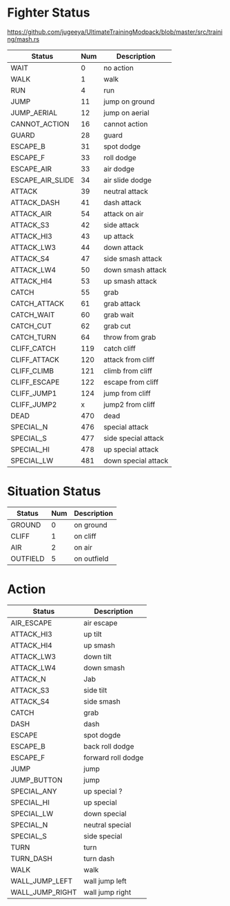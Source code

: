 
# Fighter Status
https://github.com/jugeeya/UltimateTrainingModpack/blob/master/src/training/mash.rs

| Status           | Num | Description         |
| ---------------- | --- | ------------------- |
| WAIT             | 0   | no action           |
| WALK             | 1   | walk                |
| RUN              | 4   | run                 |
| JUMP             | 11  | jump on ground      |
| JUMP_AERIAL      | 12  | jump on aerial      |
| CANNOT_ACTION    | 16  | cannot action       |
| GUARD            | 28  | guard               |
| ESCAPE_B         | 31  | spot dodge          |
| ESCAPE_F         | 33  | roll dodge          |
| ESCAPE_AIR       | 33  | air dodge           |
| ESCAPE_AIR_SLIDE | 34  | air slide dodge     |
| ATTACK           | 39  | neutral attack      |
| ATTACK_DASH      | 41  | dash attack         |
| ATTACK_AIR       | 54  | attack on air       |
| ATTACK_S3        | 42  | side attack         |
| ATTACK_HI3       | 43  | up attack           |
| ATTACK_LW3       | 44  | down attack         |
| ATTACK_S4        | 47  | side smash attack   |
| ATTACK_LW4       | 50  | down smash attack   |
| ATTACK_HI4       | 53  | up smash attack     |
| CATCH            | 55  | grab                |
| CATCH_ATTACK     | 61  | grab attack         |
| CATCH_WAIT       | 60  | grab wait           |
| CATCH_CUT        | 62  | grab cut            |
| CATCH_TURN       | 64  | throw from grab     |
| CLIFF_CATCH      | 119 | catch cliff         |
| CLIFF_ATTACK     | 120 | attack from cliff   |
| CLIFF_CLIMB      | 121 | climb from cliff    |
| CLIFF_ESCAPE     | 122 | escape from cliff   |
| CLIFF_JUMP1      | 124 | jump from cliff     |
| CLIFF_JUMP2      | x   | jump2 from cliff    |
| DEAD             | 470 | dead                |
| SPECIAL_N        | 476 | special attack      |
| SPECIAL_S        | 477 | side special attack |
| SPECIAL_HI       | 478 | up special attack   |
| SPECIAL_LW       | 481 | down special attack |

# Situation Status

| Status   | Num | Description |
| -------- | --- | ----------- |
| GROUND   | 0   | on ground   |
| CLIFF    | 1   | on cliff    |
| AIR      | 2   | on air      |
| OUTFIELD | 5   | on outfield |

# Action

| Status          | Description        |
| --------------- | ------------------ |
| AIR_ESCAPE      | air escape         |
| ATTACK_HI3      | up tilt            |
| ATTACK_HI4      | up smash           |
| ATTACK_LW3      | down tilt          |
| ATTACK_LW4      | down smash         |
| ATTACK_N        | Jab                |
| ATTACK_S3       | side tilt          |
| ATTACK_S4       | side smash         |
| CATCH           | grab               |
| DASH            | dash               |
| ESCAPE          | spot dogde         |
| ESCAPE_B        | back roll dodge    |
| ESCAPE_F        | forward roll dodge |
| JUMP            | jump               |
| JUMP_BUTTON     | jump               |
| SPECIAL_ANY     | up special ?       |
| SPECIAL_HI      | up special         |
| SPECIAL_LW      | down special       |
| SPECIAL_N       | neutral special    |
| SPECIAL_S       | side special       |
| TURN            | turn               |
| TURN_DASH       | turn dash          |
| WALK            | walk               |
| WALL_JUMP_LEFT  | wall jump left     |
| WALL_JUMP_RIGHT | wall jump right    |
